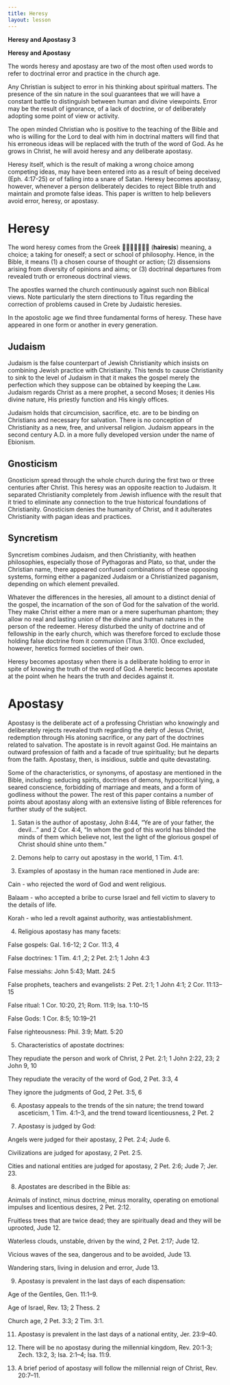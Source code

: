 ```yaml
---
title: Heresy
layout: lesson
---
```



**Heresy and Apostasy 3**

**Heresy and Apostasy**

The words heresy and apostasy are two of the most often used words to
refer to doctrinal error and practice in the church age.

Any Christian is subject to error in his thinking about spiritual
matters. The presence of the sin nature in the soul guarantees that we
will have a constant battle to distinguish between human and divine
viewpoints. Error may be the result of ignorance, of a lack of doctrine,
or of deliberately adopting some point of view or activity.

The open minded Christian who is positive to the teaching of the Bible
and who is willing for the Lord to deal with him in doctrinal matters
will find that his erroneous ideas will be replaced with the truth of
the word of God. As he grows in Christ, he will avoid heresy and any
deliberate apostasy.

Heresy itself, which is the result of making a wrong choice among
competing ideas, may have been entered into as a result of being
deceived (Eph. 4:17-25) or of falling into a snare of Satan. Heresy
becomes apostasy, however, whenever a person deliberately decides to
re­ject Bible truth and maintain and promote false ideas. This paper is
written to help believers avoid error, heresy, or apostasy.

Heresy
======

The word heresy comes from the Greek  (**hairesis**) meaning, a
choice; a tak­ing for oneself; a sect or school of philoso­phy. Hence,
in the Bible, it means (1) a cho­sen course of thought or action; (2)
dissensions arising from diversity of opinions and aims; or (3)
doctrinal departures from revealed truth or erroneous doctrinal views.

The apostles warned the church continu­ously against such non Biblical
views. Note particularly the stern directions to Titus regard­ing the
correction of problems caused in Crete by Judaistic heresies.

In the apostolic age we find three funda­mental forms of heresy. These
have appeared in one form or another in every generation.

Judaism
-------

Judaism is the false counterpart of Jewish Christianity which insists on
combining Jewish practice with Christianity. This tends to cause
Christianity to sink to the level of Judaism in that it makes the gospel
merely the perfection which they suppose can be obtained by keep­ing the
Law. Judaism regards Christ as a mere prophet, a second Moses; it denies
His divine nature, His priestly function and His kingly offices.

Judaism holds that circumcision, sacrifice, etc. are to be binding on
Christians and neces­sary for salvation. There is no conception of
Christianity as a new, free, and universal reli­gion. Judaism appears in
the second century A.D. in a more fully developed version under the name
of Ebionism.

Gnosticism
----------

Gnosticism spread through the whole church during the first two or three
centuries after Christ. This heresy was an opposite re­action to
Judaism. It separated Christianity completely from Jewish influence with
the re­sult that it tried to eliminate any connection to the true
historical foundations of Christianity. Gnosticism denies the humanity
of Christ, and it adulterates Christianity with pagan ideas and
practices.

Syncretism
----------

Syncretism combines Judaism, and then Christianity, with heathen
philosophies, espe­cially those of Pythagoras and Plato, so that, under
the Christian name, there appeared con­fused combinations of these
opposing systems, forming either a paganized Judaism or a Christianized
paganism, depending on which element prevailed.

Whatever the differences in the heresies, all amount to a distinct
denial of the gospel, the incarnation of the son of God for the
sal­vation of the world. They make Christ either a mere man or a mere
superhuman phantom; they allow no real and lasting union of the divine
and human natures in the person of the redeemer. Heresy disturbed the
unity of doc­trine and of fellowship in the early church, which was
therefore forced to exclude those holding false doctrine from it
communion (Titus 3:10). Once excluded, however, heretics formed
societies of their own.

Heresy becomes apostasy when there is a deliberate holding to error in
spite of knowing the truth of the word of God. A heretic be­comes
apostate at the point when he hears the truth and decides against it.

Apostasy
========

Apostasy is the deliberate act of a profess­ing Christian who knowingly
and deliberately rejects revealed truth regarding the deity of Jesus
Christ, redemption through His atoning sacrifice, or any part of the
doctrines related to salvation. The apostate is in revolt against God.
He maintains an outward profession of faith and a facade of true
spirituality; but he departs from the faith. Apostasy, then, is
in­sidious, subtle and quite devastating.

Some of the characteristics, or synonyms, of apostasy are mentioned in
the Bible, includ­ing: seducing spirits, doctrines of demons,
hypocritical lying, a seared conscience, forbid­ding of marriage and
meats, and a form of godliness without the power. The rest of this paper
contains a number of points about apostasy along with an extensive
listing of Bible references for further study of the subject.

1. Satan is the author of apostasy, John 8:44, “Ye are of your father,
the devil…” and 2 Cor. 4:4, “In whom the god of this world has blinded
the minds of them which be­lieve not, lest the light of the glorious
gospel of Christ should shine unto them.”

2. Demons help to carry out apostasy in the world, 1 Tim. 4:1.

3. Examples of apostasy in the human race mentioned in Jude are:

Cain - who rejected the word of God and went religious.

Balaam - who accepted a bribe to curse Israel and fell victim to slavery
to the de­tails of life.

Korah - who led a revolt against authority, was antiestablishment.

4. Religious apostasy has many facets:

False gospels: Gal. 1:6-12; 2 Cor. 11:3, 4

False doctrines: 1 Tim. 4:1 ,2; 2 Pet. 2:1; 1 John 4:3

False messiahs: John 5:43; Matt. 24:5

False prophets, teachers and evangelists: 2 Pet. 2:1; 1 John 4:1; 2 Cor.
11:13–15

False ritual: 1 Cor. 10:20, 21; Rom. 11:9; Isa. 1:10–15

False Gods: 1 Cor. 8:5; 10:19–21

False righteousness: Phil. 3:9; Matt. 5:20

5. Characteristics of apostate doctrines:

They repudiate the person and work of Christ, 2 Pet. 2:1; 1 John 2:22,
23; 2 John 9, 10

They repudiate the veracity of the word of God, 2 Pet. 3:3, 4

They ignore the judgments of God, 2 Pet. 3:5, 6

6. Apostasy appeals to the trends of the sin nature; the trend toward
asceticism, 1 Tim. 4:1–3, and the trend toward licentiousness, 2 Pet. 2

7. Apostasy is judged by God:

Angels were judged for their apostasy, 2 Pet. 2:4; Jude 6.

Civilizations are judged for apostasy, 2 Pet. 2:5.

Cities and national entities are judged for apostasy, 2 Pet. 2:6; Jude
7; Jer. 23.

8. Apostates are described in the Bible as:

Animals of instinct, minus doctrine, minus morality, operating on
emotional impulses and licentious desires, 2 Pet. 2:12.

Fruitless trees that are twice dead; they are spiritually dead and they
will be uprooted, Jude 12.

Waterless clouds, unstable, driven by the wind, 2 Pet. 2:17; Jude 12.

Vicious waves of the sea, dangerous and to be avoided, Jude 13.

Wandering stars, living in delusion and er­ror, Jude 13.

9. Apostasy is prevalent in the last days of each dispensation:

Age of the Gentiles, Gen. 11:1–9.

Age of Israel, Rev. 13; 2 Thess. 2

Church age, 2 Pet. 3:3; 2 Tim. 3:1.

11. Apostasy is prevalent in the last days of a national entity, Jer.
23:9–40.

12. There will be no apostasy during the millennial kingdom, Rev.
20:1-3; Zech. 13:2, 3; Isa. 2:1–4; Isa. 11:9.

13. A brief period of apostasy will follow the millennial reign of
Christ, Rev. 20:7–11.

